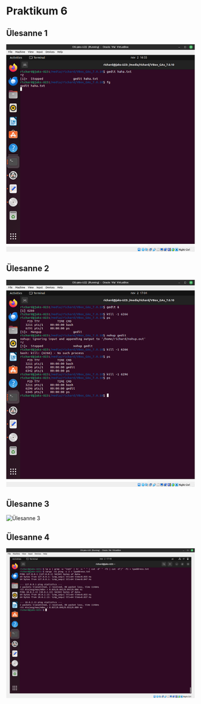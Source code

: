 # Praktikum 6

## Ülesanne 1
![Ülesanne 1](yl6-1.png)

## Ülesanne 2
![Ülesanne 2](yl6-2.png)

## Ülesanne 3
![Ülesanne 3](yl6.png)

## Ülesanne 4
![Ülesanne 4](yl6-4.png)
